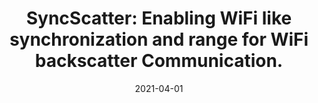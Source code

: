 ---
title: "SyncScatter: Enabling WiFi like synchronization and range for WiFi backscatter Communication."
collection: publications
permalink: /publication/2021-04-01-SyncScatter
excerpt: '14 cites: https://scholar.google.com/scholar?oi=bibs&hl=en&authuser=1&cites=4284191547603180408'
date: 2021-04-01
venue: 'NSDI 2021 (Acceptance rate 15% -- 40 papers accepted out of 255 submitted)'
link: 'https://www.usenix.org/conference/nsdi21/presentation/dunna'
paperurl: '/files/papers/nsdi21-syncscatter.pdf'
citation: ' M Dunna,  M Meng,  PH Wang,  C Zhang,  PP Mercier,  D Bharadia '
---